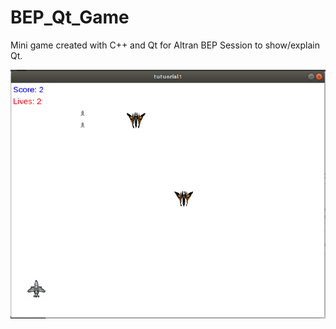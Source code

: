 # BEP_Qt_Game
Mini game created with C++ and Qt for Altran BEP Session to show/explain Qt.

![Screenshot](Qt_Game.png)


